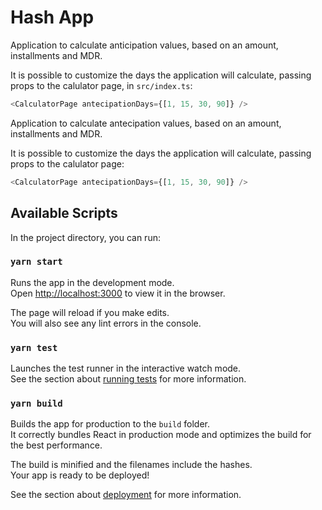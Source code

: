 # Hash App

Application to calculate anticipation values, based on an amount, installments and MDR.

It is possible to customize the days the application will calculate, passing props to the calulator page, in `src/index.ts`:

```javascript
<CalculatorPage antecipationDays={[1, 15, 30, 90]} />
```

Application to calculate antecipation values, based on an amount, installments and MDR.

It is possible to customize the days the application will calculate, passing props to the calulator page:

```javascript
<CalculatorPage antecipationDays={[1, 15, 30, 90]} />
```

## Available Scripts

In the project directory, you can run:

### `yarn start`

Runs the app in the development mode.\
Open [http://localhost:3000](http://localhost:3000) to view it in the browser.

The page will reload if you make edits.\
You will also see any lint errors in the console.

### `yarn test`

Launches the test runner in the interactive watch mode.\
See the section about [running tests](https://facebook.github.io/create-react-app/docs/running-tests) for more information.

### `yarn build`

Builds the app for production to the `build` folder.\
It correctly bundles React in production mode and optimizes the build for the best performance.

The build is minified and the filenames include the hashes.\
Your app is ready to be deployed!

See the section about [deployment](https://facebook.github.io/create-react-app/docs/deployment) for more information.
